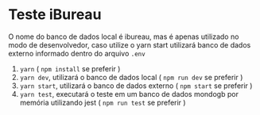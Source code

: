# Teste iBureau

O nome do banco de dados local é ibureau, mas é apenas utilizado no modo de desenvolvedor, caso utilize o yarn start utilizará banco de dados externo informado dentro do arquivo `.env`

1. `yarn` ( `npm install` se preferir )
2. `yarn dev`, utilizará o banco de dados local ( `npm run dev` se preferir )
3. `yarn start`, utilizará o banco de dados externo ( `npm start` se preferir )
4. `yarn test`, executará o teste em um banco de dados mondogb por memória utilizando jest ( `npm run test` se preferir )
